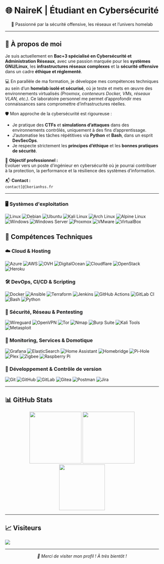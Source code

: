 <h1 align="center">🌐 NaireK | Étudiant en Cybersécurité</h1>
<p align="center">🔐 Passionné par la sécurité offensive, les réseaux et l’univers homelab</p>

---

## 👤 À propos de moi

Je suis actuellement en **Bac+3 spécialisé en Cybersécurité et Administration Réseaux**, avec une passion marquée pour les **systèmes GNU/Linux**, les **infrastructures réseaux complexes** et la **sécurité offensive** dans un cadre **éthique et réglementé**.

💻 En parallèle de ma formation, je développe mes compétences techniques au sein d’un **homelab isolé et sécurisé**, où je teste et mets en œuvre des environnements virtualisés *(Proxmox, conteneurs Docker, VMs, réseaux VLAN, etc.)*. Ce laboratoire personnel me permet d’approfondir mes connaissances sans compromettre d’infrastructures réelles.

🛡️ Mon approche de la cybersécurité est rigoureuse :

- Je pratique des **CTFs** et **simulations d’attaques** dans des environnements contrôlés, uniquement à des fins d’apprentissage.
- J’automatise les tâches répétitives via **Python** et **Bash**, dans un esprit **DevSecOps**.
- Je respecte strictement les **principes d’éthique** et les **bonnes pratiques de sécurité**.


🎯 **Objectif professionnel :**  
Évoluer vers un poste d’ingénieur en cybersécurité où je pourrai contribuer à la protection, la performance et la résilience des systèmes d’information.

📬 **Contact :**  
`contact[@]kerianhss.fr`

---

### 🖥️ Systèmes d'exploitation

![Linux](https://img.shields.io/badge/Linux-FCC624?style=for-the-badge&logo=linux&logoColor=black)
![Debian](https://img.shields.io/badge/Debian-A81D33?style=for-the-badge&logo=debian&logoColor=white)
![Ubuntu](https://img.shields.io/badge/Ubuntu-E95420?style=for-the-badge&logo=ubuntu&logoColor=white)
![Kali Linux](https://img.shields.io/badge/Kali%20Linux-557C94?style=for-the-badge&logo=kalilinux&logoColor=white)
![Arch Linux](https://img.shields.io/badge/Arch%20Linux-1793D1?style=for-the-badge&logo=archlinux&logoColor=white)
![Alpine Linux](https://img.shields.io/badge/Alpine%20Linux-0D597F?style=for-the-badge&logo=alpinelinux&logoColor=white)
![Windows](https://img.shields.io/badge/Windows-0078D6?style=for-the-badge&logo=windows&logoColor=white)
![Windows Server](https://img.shields.io/badge/Windows%20Server-5A5A5A?style=for-the-badge&logo=windows&logoColor=white)
![Proxmox](https://img.shields.io/badge/Proxmox-E57000?style=for-the-badge&logo=proxmox&logoColor=white)
![VMware](https://img.shields.io/badge/VMware-607078?style=for-the-badge&logo=vmware&logoColor=white)
![VirtualBox](https://img.shields.io/badge/VirtualBox-183A61?style=for-the-badge&logo=virtualbox&logoColor=white)

## 🚀 Compétences Techniques

### ☁️ Cloud & Hosting

![Azure](https://img.shields.io/badge/azure-%230072C6.svg?style=for-the-badge&logo=microsoftazure&logoColor=white)
![AWS](https://img.shields.io/badge/AWS-%23FF9900.svg?style=for-the-badge&logo=amazonaws&logoColor=white)
![OVH](https://img.shields.io/badge/ovh-%23123F6D.svg?style=for-the-badge&logo=ovh&logoColor=white)
![DigitalOcean](https://img.shields.io/badge/DigitalOcean-%230167ff.svg?style=for-the-badge&logo=digitalocean&logoColor=white)
![Cloudflare](https://img.shields.io/badge/Cloudflare-F38020?style=for-the-badge&logo=cloudflare&logoColor=white)
![OpenStack](https://img.shields.io/badge/Openstack-%23f01742.svg?style=for-the-badge&logo=openstack&logoColor=white)
![Heroku](https://img.shields.io/badge/heroku-%23430098.svg?style=for-the-badge&logo=heroku&logoColor=white)

### 🛠️ DevOps, CI/CD & Scripting

![Docker](https://img.shields.io/badge/docker-%230db7ed.svg?style=for-the-badge&logo=docker&logoColor=white)
![Ansible](https://img.shields.io/badge/ansible-%231A1918.svg?style=for-the-badge&logo=ansible&logoColor=white)
![Terraform](https://img.shields.io/badge/Terraform-623CE4?style=for-the-badge&logo=terraform&logoColor=white)
![Jenkins](https://img.shields.io/badge/jenkins-%232C5263.svg?style=for-the-badge&logo=jenkins&logoColor=white)
![GitHub Actions](https://img.shields.io/badge/github%20actions-%232671E5.svg?style=for-the-badge&logo=githubactions&logoColor=white)
![GitLab CI](https://img.shields.io/badge/gitlab%20CI-%23181717.svg?style=for-the-badge&logo=gitlab&logoColor=white)
![Bash](https://img.shields.io/badge/bash-%234EAA25.svg?style=for-the-badge&logo=gnubash&logoColor=white)
![Python](https://img.shields.io/badge/python-%2314354C.svg?style=for-the-badge&logo=python&logoColor=white)

### 🔐 Sécurité, Réseau & Pentesting

![Wireguard](https://img.shields.io/badge/wireguard-%2388171A.svg?style=for-the-badge&logo=wireguard&logoColor=white)
![OpenVPN](https://img.shields.io/badge/OpenVPN-EA7E20?style=for-the-badge&logo=openvpn&logoColor=white)
![Tor](https://img.shields.io/badge/tor-%237E4798.svg?style=for-the-badge&logo=tor-project&logoColor=white)
![Nmap](https://img.shields.io/badge/Nmap-218BDA?style=for-the-badge&logo=nmap&logoColor=white)
![Burp Suite](https://img.shields.io/badge/Burp%20Suite-ff6f00?style=for-the-badge&logo=burpsuite&logoColor=white)
![Kali Tools](https://img.shields.io/badge/Kali_Tools-557C94?style=for-the-badge&logo=kalilinux&logoColor=white)
![Metasploit](https://img.shields.io/badge/Metasploit-000000?style=for-the-badge&logo=metasploit&logoColor=white)

### 📡 Monitoring, Services & Domotique

![Grafana](https://img.shields.io/badge/grafana-%23F46800.svg?style=for-the-badge&logo=grafana&logoColor=white)
![ElasticSearch](https://img.shields.io/badge/-ElasticSearch-005571?style=for-the-badge&logo=elasticsearch&logoColor=white)
![Home Assistant](https://img.shields.io/badge/home%20assistant-%2341BDF5.svg?style=for-the-badge&logo=home-assistant&logoColor=white)
![Homebridge](https://img.shields.io/badge/homebridge-%23491F59.svg?style=for-the-badge&logo=homebridge&logoColor=white)
![Pi-Hole](https://img.shields.io/badge/pihole-%2396060C.svg?style=for-the-badge&logo=pi-hole&logoColor=white)
![Plex](https://img.shields.io/badge/plex-%23E5A00D.svg?style=for-the-badge&logo=plex&logoColor=white)
![Zigbee](https://img.shields.io/badge/zigbee-%23EB0443.svg?style=for-the-badge&logo=zigbee&logoColor=white)
![Raspberry Pi](https://img.shields.io/badge/-Raspberry_Pi-C51A4A?style=for-the-badge&logo=raspberry-pi&logoColor=white)

### 🧰 Développement & Contrôle de version

![Git](https://img.shields.io/badge/git-%23F05033.svg?style=for-the-badge&logo=git&logoColor=white)
![GitHub](https://img.shields.io/badge/github-%23121011.svg?style=for-the-badge&logo=github&logoColor=white)
![GitLab](https://img.shields.io/badge/gitlab-%23181717.svg?style=for-the-badge&logo=gitlab&logoColor=white)
![Gitea](https://img.shields.io/badge/Gitea-34495E?style=for-the-badge&logo=gitea&logoColor=5D9425)
![Postman](https://img.shields.io/badge/Postman-FF6C37?style=for-the-badge&logo=postman&logoColor=white)
![Jira](https://img.shields.io/badge/jira-%230A0FFF.svg?style=for-the-badge&logo=jira&logoColor=white)


---

## 📊 GitHub Stats

<p align="center">
  <img src="https://github-readme-stats.vercel.app/api?username=NaireK&theme=dark&hide_border=false&include_all_commits=true&count_private=true" height="170" />
  <img src="https://nirzak-streak-stats.vercel.app/?user=NaireK&theme=dark&hide_border=false" height="170" />
  <br>
  <img src="https://github-readme-stats.vercel.app/api/top-langs/?username=NaireK&theme=dark&hide_border=false&layout=compact" height="150" />
</p>

---

## 📈 Visiteurs  
[![](https://visitcount.itsvg.in/api?id=NaireK&icon=0&color=0)](https://visitcount.itsvg.in)

---

<p align="center"><i>💬 Merci de visiter mon profil ! À très bientôt !</i></p>
